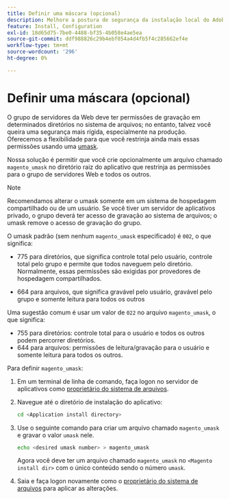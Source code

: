 ```yaml
---
title: Definir uma máscara (opcional)
description: Melhore a postura de segurança da instalação local do Adobe Commerce restringindo as permissões do sistema de arquivos.
feature: Install, Configuration
exl-id: 18d65d75-7be0-4488-bf35-4b058e4ae5ea
source-git-commit: ddf988826c29b4ebf054a4d4fb5f4c285662ef4e
workflow-type: tm+mt
source-wordcount: '296'
ht-degree: 0%

---
```


# Definir uma máscara (opcional)

O grupo de servidores da Web deve ter permissões de gravação em determinados diretórios no sistema de arquivos; no entanto, talvez você queira uma segurança mais rígida, especialmente na produção. Oferecemos a flexibilidade para que você restrinja ainda mais essas permissões usando uma [umask](https://www.cyberciti.biz/tips/understanding-linux-unix-umask-value-usage.html).

Nossa solução é permitir que você crie opcionalmente um arquivo chamado `magento_umask` no diretório raiz do aplicativo que restrinja as permissões para o grupo de servidores Web e todos os outros.

>[!NOTE]
>
>Recomendamos alterar o umask somente em um sistema de hospedagem compartilhado ou de um usuário. Se você tiver um servidor de aplicativos privado, o grupo deverá ter acesso de gravação ao sistema de arquivos; o umask remove o acesso de gravação do grupo.

O umask padrão (sem nenhum `magento_umask` especificado) é `002`, o que significa:

* 775 para diretórios, que significa controle total pelo usuário, controle total pelo grupo e permite que todos naveguem pelo diretório. Normalmente, essas permissões são exigidas por provedores de hospedagem compartilhados.

* 664 para arquivos, que significa gravável pelo usuário, gravável pelo grupo e somente leitura para todos os outros

Uma sugestão comum é usar um valor de `022` no arquivo `magento_umask`, o que significa:

* 755 para diretórios: controle total para o usuário e todos os outros podem percorrer diretórios.
* 644 para arquivos: permissões de leitura/gravação para o usuário e somente leitura para todos os outros.

Para definir `magento_umask`:

1. Em um terminal de linha de comando, faça logon no servidor de aplicativos como [proprietário do sistema de arquivos](../prerequisites/file-system/overview.md).
1. Navegue até o diretório de instalação do aplicativo:

   ```bash
   cd <Application install directory>
   ```

1. Use o seguinte comando para criar um arquivo chamado `magento_umask` e gravar o valor `umask` nele.

   ```bash
   echo <desired umask number> > magento_umask
   ```

   Agora você deve ter um arquivo chamado `magento_umask` no `<Magento install dir>` com o único conteúdo sendo o número `umask`.

1. Saia e faça logon novamente como o [proprietário do sistema de arquivos](../prerequisites/file-system/overview.md) para aplicar as alterações.
